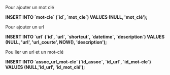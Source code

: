 <p>Pour ajouter un mot clé</p>
<p><b>INSERT INTO `mot-cle` (`id`, `mot_cle`) VALUES (NULL, 'mot_clé');</b></p>

<p>Pour ajouter un url</p>
<p><b>INSERT INTO `url` (`id`, `url`, `shortcut`, `datetime`, `description`) VALUES (NULL, 'url', 'url_courte', NOW(), 'description');</b></p>

<p>Pou lier un url et un mot-clé</p>
<p><b>INSERT INTO `assoc_url_mot-cle` (`id_assoc`, `id_url`, `id_mot-cle`) VALUES (NULL,'id_url', 'id_mot_clé');</b></p>
